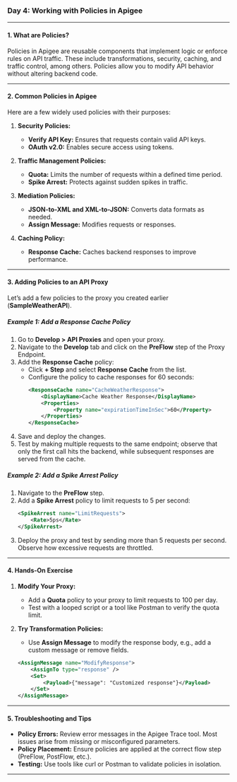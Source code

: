 ### **Day 4: Working with Policies in Apigee**

---

#### **1. What are Policies?**

Policies in Apigee are reusable components that implement logic or enforce rules on API traffic. These include transformations, security, caching, and traffic control, among others. Policies allow you to modify API behavior without altering backend code.

---

#### **2. Common Policies in Apigee**

Here are a few widely used policies with their purposes:

1. **Security Policies:**

   - **Verify API Key:** Ensures that requests contain valid API keys.
   - **OAuth v2.0:** Enables secure access using tokens.

2. **Traffic Management Policies:**

   - **Quota:** Limits the number of requests within a defined time period.
   - **Spike Arrest:** Protects against sudden spikes in traffic.

3. **Mediation Policies:**

   - **JSON-to-XML and XML-to-JSON:** Converts data formats as needed.
   - **Assign Message:** Modifies requests or responses.

4. **Caching Policy:**
   - **Response Cache:** Caches backend responses to improve performance.

---

#### **3. Adding Policies to an API Proxy**

Let’s add a few policies to the proxy you created earlier (**SampleWeatherAPI**).

##### **Example 1: Add a Response Cache Policy**

1. Go to **Develop > API Proxies** and open your proxy.
2. Navigate to the **Develop** tab and click on the **PreFlow** step of the Proxy Endpoint.
3. Add the **Response Cache** policy:
   - Click **+ Step** and select **Response Cache** from the list.
   - Configure the policy to cache responses for 60 seconds:
     ```xml
     <ResponseCache name="CacheWeatherResponse">
         <DisplayName>Cache Weather Response</DisplayName>
         <Properties>
             <Property name="expirationTimeInSec">60</Property>
         </Properties>
     </ResponseCache>
     ```
4. Save and deploy the changes.
5. Test by making multiple requests to the same endpoint; observe that only the first call hits the backend, while subsequent responses are served from the cache.

##### **Example 2: Add a Spike Arrest Policy**

1. Navigate to the **PreFlow** step.
2. Add a **Spike Arrest** policy to limit requests to 5 per second:
   ```xml
   <SpikeArrest name="LimitRequests">
       <Rate>5ps</Rate>
   </SpikeArrest>
   ```
3. Deploy the proxy and test by sending more than 5 requests per second. Observe how excessive requests are throttled.

---

#### **4. Hands-On Exercise**

1. **Modify Your Proxy:**

   - Add a **Quota** policy to your proxy to limit requests to 100 per day.
   - Test with a looped script or a tool like Postman to verify the quota limit.

2. **Try Transformation Policies:**
   - Use **Assign Message** to modify the response body, e.g., add a custom message or remove fields.
   ```xml
   <AssignMessage name="ModifyResponse">
       <AssignTo type="response" />
       <Set>
           <Payload>{"message": "Customized response"}</Payload>
       </Set>
   </AssignMessage>
   ```

---

#### **5. Troubleshooting and Tips**

- **Policy Errors:** Review error messages in the Apigee Trace tool. Most issues arise from missing or misconfigured parameters.
- **Policy Placement:** Ensure policies are applied at the correct flow step (PreFlow, PostFlow, etc.).
- **Testing:** Use tools like curl or Postman to validate policies in isolation.

---
